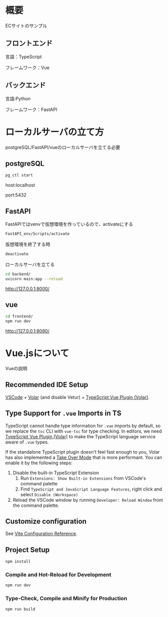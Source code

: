 # 概要

ECサイトのサンプル

## フロントエンド

言語：TypeScript

フレームワーク：Vue

## バックエンド

言語:Python

フレームワーク：FastAPI

# ローカルサーバの立て方

postgreSQL/FastAPI/vueのローカルサーバを立てる必要

## postgreSQL

```sh
pg_ctl start
```

host:localhost

port:5432

## FastAPI

FastAPIではvenvで仮想環境を作っているので、activateにする

```sh
FastAPI_env/Scripts/activate
```

仮想環境を終了する時
```sh
deactivate
```

ローカルサーバを立てる
```sh
cd backend/
uvicorn main:app --reload
```

http://127.0.0.1:8000/

## vue

```sh
cd frontend/
npm run dev
```

http://127.0.0.1:8080/

# Vue.jsについて

Vueの説明

## Recommended IDE Setup

[VSCode](https://code.visualstudio.com/) + [Volar](https://marketplace.visualstudio.com/items?itemName=Vue.volar) (and disable Vetur) + [TypeScript Vue Plugin (Volar)](https://marketplace.visualstudio.com/items?itemName=Vue.vscode-typescript-vue-plugin).

## Type Support for `.vue` Imports in TS

TypeScript cannot handle type information for `.vue` imports by default, so we replace the `tsc` CLI with `vue-tsc` for type checking. In editors, we need [TypeScript Vue Plugin (Volar)](https://marketplace.visualstudio.com/items?itemName=Vue.vscode-typescript-vue-plugin) to make the TypeScript language service aware of `.vue` types.

If the standalone TypeScript plugin doesn't feel fast enough to you, Volar has also implemented a [Take Over Mode](https://github.com/johnsoncodehk/volar/discussions/471#discussioncomment-1361669) that is more performant. You can enable it by the following steps:

1. Disable the built-in TypeScript Extension
    1) Run `Extensions: Show Built-in Extensions` from VSCode's command palette
    2) Find `TypeScript and JavaScript Language Features`, right click and select `Disable (Workspace)`
2. Reload the VSCode window by running `Developer: Reload Window` from the command palette.

## Customize configuration

See [Vite Configuration Reference](https://vitejs.dev/config/).

## Project Setup

```sh
npm install
```

### Compile and Hot-Reload for Development

```sh
npm run dev
```

### Type-Check, Compile and Minify for Production

```sh
npm run build
```
